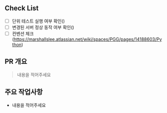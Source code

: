 ## Check List
* [ ] 단위 테스트 실행 여부 확인()
* [ ] 변경된 서버 정상 동작 여부 확인()
* [ ] 컨벤션 체크(https://marshallslee.atlassian.net/wiki/spaces/PGG/pages/14188603/Python)

## PR 개요
> 내용을 적어주세요

## 주요 작업사항
* 내용을 적어주세요
